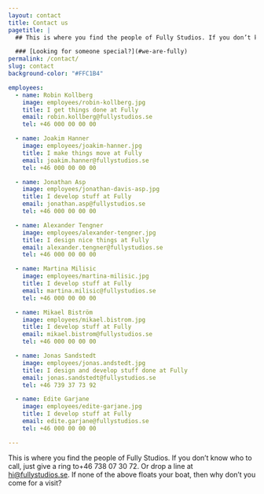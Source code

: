 ```yaml
---
layout: contact
title: Contact us
pagetitle: |
  ## This is where you find the people of Fully Studios. If you don’t know who to call, just give a ring to [+46 738 07 30 72](tel:+46738073072). Or drop a line at [hi@fullystudios.se](mailto:hi@fullystudios.se). If none of the above floats your boat, then why don’t you come for a visit?

  ### [Looking for someone special?](#we-are-fully)
permalink: /contact/
slug: contact
background-color: "#FFC1B4"

employees:
  - name: Robin Kollberg
    image: employees/robin-kollberg.jpg
    title: I get things done at Fully
    email: robin.kollberg@fullystudios.se
    tel: +46 000 00 00 00

  - name: Joakim Hanner
    image: employees/joakim-hanner.jpg
    title: I make things move at Fully
    email: joakim.hanner@fullystudios.se
    tel: +46 000 00 00 00

  - name: Jonathan Asp
    image: employees/jonathan-davis-asp.jpg
    title: I develop stuff at Fully
    email: jonathan.asp@fullystudios.se
    tel: +46 000 00 00 00

  - name: Alexander Tengner
    image: employees/alexander-tengner.jpg
    title: I design nice things at Fully
    email: alexander.tengner@fullystudios.se
    tel: +46 000 00 00 00

  - name: Martina Milisic
    image: employees/martina-milisic.jpg
    title: I develop stuff at Fully
    email: martina.milisic@fullystudios.se
    tel: +46 000 00 00 00

  - name: Mikael Biström
    image: employees/mikael.bistrom.jpg
    title: I develop stuff at Fully
    email: mikael.bistrom@fullystudios.se
    tel: +46 000 00 00 00

  - name: Jonas Sandstedt
    image: employees/jonas.andstedt.jpg
    title: I design and develop stuff done at Fully
    email: jonas.sandstedt@fullystudios.se
    tel: +46 739 37 73 92

  - name: Edite Garjane
    image: employees/edite-garjane.jpg
    title: I develop stuff at Fully
    email: edite.garjane@fullystudios.se
    tel: +46 000 00 00 00

---
```


This is where you find the people of Fully Studios. If you don’t know who to call, just give a ring to+46 738 07 30 72. Or drop a line at hi@fullystudios.se. If none of the above floats your boat, then why don’t you come for a visit?